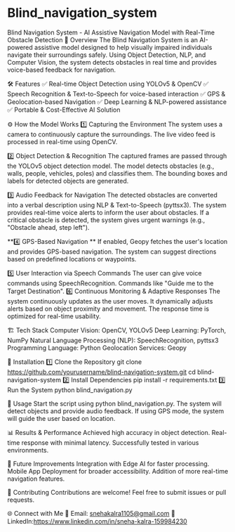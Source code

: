 # Blind_navigation_system
Blind Navigation System - AI Assistive Navigation Model with Real-Time Obstacle Detection
🚀 Overview
The Blind Navigation System is an AI-powered assistive model designed to help visually impaired individuals navigate their surroundings safely. Using Object Detection, NLP, and Computer Vision, the system detects obstacles in real time and provides voice-based feedback for navigation.


🛠 Features
✅ Real-time Object Detection using YOLOv5 & OpenCV
✅ Speech Recognition & Text-to-Speech for voice-based interaction
✅ GPS & Geolocation-based Navigation
✅ Deep Learning & NLP-powered assistance
✅ Portable & Cost-Effective AI Solution


⚙️ How the Model Works
1️⃣ Capturing the Environment
The system uses a camera to continuously capture the surroundings.
The live video feed is processed in real-time using OpenCV.

2️⃣ Object Detection & Recognition
The captured frames are passed through the YOLOv5 object detection model.
The model detects obstacles (e.g., walls, people, vehicles, poles) and classifies them.
The bounding boxes and labels for detected objects are generated.

3️⃣ Audio Feedback for Navigation
The detected obstacles are converted into a verbal description using NLP & Text-to-Speech (pyttsx3).
The system provides real-time voice alerts to inform the user about obstacles.
If a critical obstacle is detected, the system gives urgent warnings (e.g., "Obstacle ahead, step left").

**4️⃣ GPS-Based Navigation **
If enabled, Geopy fetches the user's location and provides GPS-based navigation.
The system can suggest directions based on predefined locations or waypoints.

5️⃣ User Interaction via Speech Commands
The user can give voice commands using SpeechRecognition.
Commands like "Guide me to the Target Destination".
6️⃣ Continuous Monitoring & Adaptive Responses
The system continuously updates as the user moves.
It dynamically adjusts alerts based on object proximity and movement.
The response time is optimized for real-time usability.

🏗️ Tech Stack
Computer Vision: OpenCV, YOLOv5
Deep Learning: PyTorch, NumPy
Natural Language Processing (NLP): SpeechRecognition, pyttsx3
Programming Language: Python
Geolocation Services: Geopy

🔧 Installation
1️⃣ Clone the Repository
git clone https://github.com/yourusername/blind-navigation-system.git
cd blind-navigation-system
2️⃣ Install Dependencies
pip install -r requirements.txt
3️⃣ Run the System
python blind_navigation.py

📌 Usage
Start the script using python blind_navigation.py.
The system will detect objects and provide audio feedback.
If using GPS mode, the system will guide the user based on location.

📊 Results & Performance
Achieved high accuracy in object detection.
Real-time response with minimal latency.
Successfully tested in various environments.

🎯 Future Improvements
Integration with Edge AI for faster processing.
Mobile App Deployment for broader accessibility.
Addition of more real-time navigation features.

🤝 Contributing
Contributions are welcome! Feel free to submit issues or pull requests.

🌐 Connect with Me
📧 Email: snehakalra1105@gmail.com
🔗 LinkedIn:https://www.linkedin.com/in/sneha-kalra-159984230
